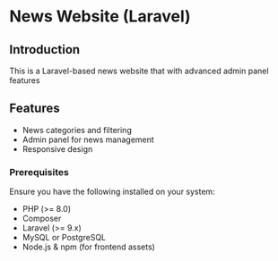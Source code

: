 # News Website (Laravel)

## Introduction
This is a Laravel-based news website that with advanced admin panel features

## Features
- News categories and filtering
- Admin panel for news management
- Responsive design


### Prerequisites
Ensure you have the following installed on your system:
- PHP (>= 8.0)
- Composer
- Laravel (>= 9.x)
- MySQL or PostgreSQL
- Node.js & npm (for frontend assets)
